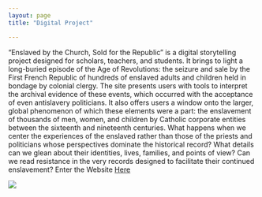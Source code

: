 ```yaml
---
layout: page
title: "Digital Project"

---
```


“Enslaved by the Church, Sold for the Republic” is a digital storytelling project designed for scholars, teachers, and students. It brings to light a long-buried episode of the Age of Revolutions: the seizure and sale by the First French Republic of hundreds of enslaved adults and children held in bondage by colonial clergy. The site presents users with tools to interpret the archival evidence of these events, which occurred with the acceptance of even antislavery politicians. It also offers users a window onto the larger, global phenomenon of which these elements were a part: the enslavement of thousands of men, women, and children by Catholic corporate entities between the sixteenth and nineteenth centuries. What happens when we center the experiences of the enslaved rather than those of the priests and politicians whose perspectives dominate the historical record? What details can we glean about their identities, lives, families, and points of view? Can we read resistance in the very records designed to facilitate their continued enslavement?
Enter the Website [Here](https://storymaps.arcgis.com/stories/68ea1822adba48acadb2848f40b29048)

<img src="{{ site.baseurl }}/caen2.gif">
